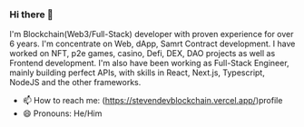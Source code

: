 ### Hi there 👋
I'm Blockchain(Web3/Full-Stack) developer with proven experience for over 6 years. I'm concentrate on Web, dApp, Samrt Contract development. I have worked on NFT, p2e games, casino, Defi, DEX, DAO projects as well as Frontend development. I'm also have been working as Full-Stack Engineer, mainly building perfect APIs, with skills in React, Next.js, Typescript, NodeJS and the other frameworks.

- 📫 How to reach me: (https://stevendevblockchain.vercel.app/)profile
- 😄 Pronouns: He/Him
